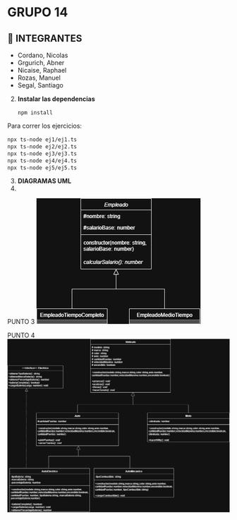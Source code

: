 # GRUPO 14

## 👥 INTEGRANTES 
- Cordano, Nicolas
- Grgurich, Abner
- Nicaise, Raphael
- Rozas, Manuel
- Segal, Santiago

2. **Instalar las dependencias**
    ```
    npm install
    ```

Para correr los ejercicios:
```
npx ts-node ej1/ej1.ts
npx ts-node ej2/ej2.ts
npx ts-node ej3/ej3.ts
npx ts-node ej4/ej4.ts
npx ts-node ej5/ej5.ts
```

3. **DIAGRAMAS UML**
4. 
PUNTO 3
![PUNTO-3-UML](images/PUNTO-3-UML.png)

PUNTO 4
![PUNTO-5-UML](images/PUNTO-5-UML.png)
